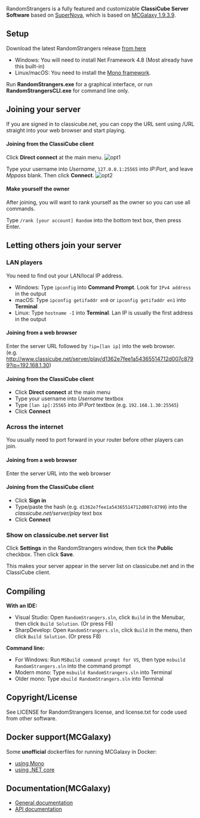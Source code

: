 RandomStrangers is a fully featured and customizable **ClassiCube Server Software** based on [SuperNova](https://github.com/RandomStrangers/SuperNova), which is based on [MCGalaxy 1.9.3.9](https://github.com/UnknownShadow200/MCGalaxy/tree/1.9.3.9).

**Setup**
-----------------
Download the latest RandomStrangers release [from here](https://github.com/RandomStrangers/RandomStrangers/tree/master/Uploads)
* Windows: You will need to install Net Framework 4.8 (Most already have this built-in)
* Linux/macOS: You need to install the [Mono framework](https://www.mono-project.com).

Run **RandomStrangers.exe** for a graphical interface, or run **RandomStrangersCLI.exe** for command line only.

Joining your server
-----------------

If you are signed in to classicube.net, you can copy the URL sent using /URL straight into your web browser and start playing.

#### Joining from the ClassiCube client
Click **Direct connect** at the main menu.
![opt1](https://user-images.githubusercontent.com/6509348/60258725-0e05bd00-9919-11e9-8f8c-fbbdc52f04f9.png)

Type your username into *Username*, ```127.0.0.1:25565``` into *IP:Port*, and leave *Mppass* blank. Then click **Connect**.
![opt2](https://user-images.githubusercontent.com/6509348/60258727-0e05bd00-9919-11e9-890d-5c25cdf385c1.png)

#### Make yourself the owner
After joining, you will want to rank yourself as the owner so you can use all commands.

Type ```/rank [your account] Random``` into the bottom text box, then press Enter.



Letting others join your server
-----------------
### LAN players
You need to find out your LAN/local IP address.
*  Windows: Type ```ipconfig``` into **Command Prompt**. Look for ```IPv4 address``` in the output
*  macOS: Type ```ipconfig getifaddr en0``` or ```ipconfig getifaddr en1``` into **Terminal**
*  Linux: Type ```hostname -I``` into **Terminal**. Lan IP is usually the first address in the output

#### Joining from a web browser
Enter the server URL followed by ```?ip=[lan ip]``` into the web browser.<br>
(e.g. http://www.classicube.net/server/play/d1362e7fee1a54365514712d007c8799?ip=192.168.1.30)

#### Joining from the ClassiCube client
* Click **Direct connect** at the main menu
* Type your username into *Username* textbox
* Type ```[lan ip]:25565``` into *IP:Port* textbox (e.g. ```192.168.1.30:25565```)
* Click **Connect**

### Across the internet
You usually need to port forward in your router before other players can join.

#### Joining from a web browser
Enter the server URL into the web browser

#### Joining from the ClassiCube client
* Click **Sign in**
* Type/paste the hash (e.g. ```d1362e7fee1a54365514712d007c8799```) into the *classicube.net/server/play* text box
* Click **Connect**


### Show on classicube.net server list
Click **Settings** in the RandomStrangers window, then tick the **Public** checkbox. Then click **Save**.

This makes your server appear in the server list on classicube.net and in the ClassiCube client.

Compiling
-----------------
**With an IDE:**
* Visual Studio: Open `RandomStrangers.sln`, click `Build` in the Menubar, then click `Build Solution`. (Or press F6)
* SharpDevelop: Open `RandomStrangers.sln`, click `Build` in the menu, then click `Build Solution`. (Or press F8)

**Command line:**
* For Windows: Run `MSBuild command prompt for VS`, then type `msbuild RandomStrangers.sln` into the command prompt
* Modern mono: Type `msbuild RandomStrangers.sln` into Terminal
* Older mono: Type `xbuild RandomStrangers.sln` into Terminal

Copyright/License
-----------------
See LICENSE for RandomStrangers license, and license.txt for code used from other software.

Docker support(MCGalaxy)
-----------------
Some **unofficial** dockerfiles for running MCGalaxy in Docker:
* [using Mono](https://github.com/UnknownShadow200/MCGalaxy/pull/577/files)
* [using .NET core](https://github.com/UnknownShadow200/MCGalaxy/pull/629/files)

Documentation(MCGalaxy)
-----------------
* [General documentation](https://github.com/UnknownShadow200/MCGalaxy/wiki)
* [API documentation](https://github.com/ClassiCube/MCGalaxy-API-Documentation)
